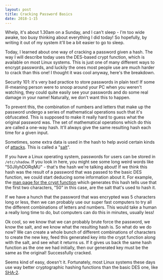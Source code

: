 ```yaml
---
layout: post
title: Cracking Password Basics
date: 2018-1-15
---
```


Whelp, it's about 1.30am on a Sunday, and I can't sleep - I'm too wide awake, too busy thinking about everything I did today! So hopefully, by writing it out of my system it'll be a bit easier to go to sleep.

Today, I learned about one way of cracking a password given a hash. The way I will describe today uses the DES-based crypt function, which is available on most Linux systems. This is just one of many different ways to encrypt passwords, and luckily the ones most people use are much harder to crack than this one! I thought it was cool anyway, here's the breakdown.

Security 101: it's very bad practice to store passwords in plain text! If some ill-meaning person were to snoop around your PC when you weren't watching, they could quite easily see your passwords and do some real damage in your name! Naturally, we don't want this to happen.

To prevent this, the combination of numbers and letters that make up the password undergo a series of mathematical operations such that it's obfuscated. This is supposed to make it really hard to guess what the original password was. The set of mathematical operations which do this are called a one-way hash. It'll always give the same resulting hash each time for a given input.

Sometimes, some extra data is used in the hash to help avoid certain kinds of [attacks](https://en.wikipedia.org/wiki/Rainbow_table). This is called a "[salt](https://en.wikipedia.org/wiki/Salt_(cryptography))".

If you have a Linux operating system, passwords for users can be stored in ```/etc/shadow```. If you look in here, you might see some long weird words like "50JIIyhDORqMU" - that's the hash we're talking about! If we think this hash was the result of a password that was passed to the basic DES function, we could start deducing some information about it. For example, the [man page for the crypt function](http://man7.org/linux/man-pages/man3/crypt.3.html) which generates this hash tells use that the first two characters, "50" in this case, are the salt that's used to hash it.

If we have a hunch that the password that was encrypted was 5 characters long or less, then we can probably use our super fast computers to try all the different combinations of letters and numbers. This would take a human a really long time to do, but computers can do this in minutes, usually less!

Ok cool, so we know that we can probably brute force the password, we know the salt, and we know what the resulting hash is. So what do we do now? We can create a whole bunch of different combinations of characters to create the new key, feed this generated key into the crypt function along with the salt, and see what it returns us. If it gives us back the same hash function as the one we had initially, then our generated key must be the same as the original! Successfully cracked.

Seems kind of easy, doesn't it. Fortunately, most Linux systems these days use way better cryptographic hashing functions than the basic DES one, like [SHA-2](https://en.wikipedia.org/wiki/SHA-2).
